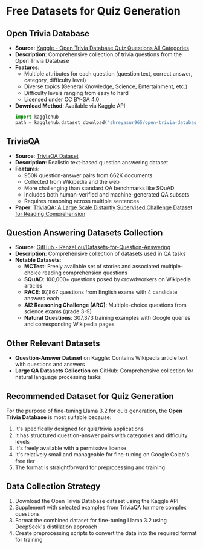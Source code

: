 # Free Datasets for Quiz Generation

## Open Trivia Database
- **Source**: [Kaggle - Open Trivia Database Quiz Questions All Categories](https://www.kaggle.com/datasets/shreyasur965/open-trivia-database-quiz-questions-all-categories)
- **Description**: Comprehensive collection of trivia questions from the Open Trivia Database
- **Features**:
  - Multiple attributes for each question (question text, correct answer, category, difficulty level)
  - Diverse topics (General Knowledge, Science, Entertainment, etc.)
  - Difficulty levels ranging from easy to hard
  - Licensed under CC BY-SA 4.0
- **Download Method**: Available via Kaggle API
  ```python
  import kagglehub
  path = kagglehub.dataset_download("shreyasur965/open-trivia-database-quiz-questions-all-categories")
  ```

## TriviaQA
- **Source**: [TriviaQA Dataset](https://paperswithcode.com/dataset/triviaqa)
- **Description**: Realistic text-based question answering dataset
- **Features**:
  - 950K question-answer pairs from 662K documents
  - Collected from Wikipedia and the web
  - More challenging than standard QA benchmarks like SQuAD
  - Includes both human-verified and machine-generated QA subsets
  - Requires reasoning across multiple sentences
- **Paper**: [TriviaQA: A Large Scale Distantly Supervised Challenge Dataset for Reading Comprehension](https://arxiv.org/pdf/1705.03551v2.pdf)

## Question Answering Datasets Collection
- **Source**: [GitHub - RenzeLou/Datasets-for-Question-Answering](https://github.com/RenzeLou/Datasets-for-Question-Answering)
- **Description**: Comprehensive collection of datasets used in QA tasks
- **Notable Datasets**:
  - **MCTest**: Freely available set of stories and associated multiple-choice reading comprehension questions
  - **SQuAD**: 100,000+ questions posed by crowdworkers on Wikipedia articles
  - **RACE**: 97,867 questions from English exams with 4 candidate answers each
  - **AI2 Reasoning Challenge (ARC)**: Multiple-choice questions from science exams (grade 3-9)
  - **Natural Questions**: 307,373 training examples with Google queries and corresponding Wikipedia pages

## Other Relevant Datasets
- **Question-Answer Dataset** on Kaggle: Contains Wikipedia article text with questions and answers
- **Large QA Datasets Collection** on GitHub: Comprehensive collection for natural language processing tasks

## Recommended Dataset for Quiz Generation
For the purpose of fine-tuning Llama 3.2 for quiz generation, the **Open Trivia Database** is most suitable because:
1. It's specifically designed for quiz/trivia applications
2. It has structured question-answer pairs with categories and difficulty levels
3. It's freely available with a permissive license
4. It's relatively small and manageable for fine-tuning on Google Colab's free tier
5. The format is straightforward for preprocessing and training

## Data Collection Strategy
1. Download the Open Trivia Database dataset using the Kaggle API
2. Supplement with selected examples from TriviaQA for more complex questions
3. Format the combined dataset for fine-tuning Llama 3.2 using DeepSeek's distillation approach
4. Create preprocessing scripts to convert the data into the required format for training
